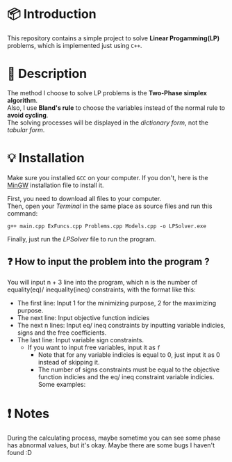 # :package: Introduction <br>
This repository contains a simple project to solve **Linear Progamming(LP)** problems, which is implemented just using `C++`. <br>
# :newspaper: Description <br>
The method I choose to solve LP problems is the **Two-Phase simplex algorithm**. <br>
Also, I use **Bland's rule** to choose the variables instead of the normal rule to **avoid cycling**. <br>
The solving processes will be displayed in the *dictionary form*, not the *tabular form*.
# :bulb: Installation <br>
Make sure you installed `GCC` on your computer.
If you don't, here is the [MinGW](https://sourceforge.net/projects/mingw/) installation file to install it. <br>

First, you need to download all files to your computer. <br>
Then, open your *Terminal* in the same place as source files and run this command:
``` shell
g++ main.cpp ExFuncs.cpp Problems.cpp Models.cpp -o LPSolver.exe
```
Finally, just run the *LPSolver* file to run the program.
## :question: How to input the problem into the program ? <br>
You will input n + 3 line into the program, which n is the number of equality(eq)/ inequality(ineq) constraints, with the format like this:
- The first line: Input 1 for the minimizing purpose, 2 for the maximizing purpose.
- The next line: Input objective function indicies
- The next n lines: Input eq/ ineq constraints by inputting variable indicies, signs and the free coefficients.
- The last line: Input variable sign constraints.
  + If you want to input free variables, input it as `f`
    * Note that for any variable indicies is equal to 0, just input it as 0 instead of skipping it.
    * The number of signs constraints must be equal to the objective function indicies and the eq/ ineq constraint variable indicies.
Some examples: <br>
# :heavy_exclamation_mark: Notes <br>
During the calculating process, maybe sometime you can see some phase has abnormal values, but it's okay.
Maybe there are some bugs I haven't found :D
